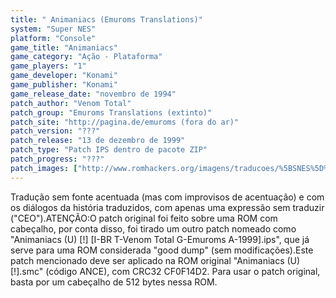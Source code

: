 ```yaml
---
title: " Animaniacs (Emuroms Translations)"
system: "Super NES"
platform: "Console"
game_title: "Animaniacs"
game_category: "Ação - Plataforma"
game_players: "1"
game_developer: "Konami"
game_publisher: "Konami"
game_release_date: "novembro de 1994"
patch_author: "Venom Total"
patch_group: "Emuroms Translations (extinto)"
patch_site: "http://pagina.de/emuroms (fora do ar)"
patch_version: "???"
patch_release: "13 de dezembro de 1999"
patch_type: "Patch IPS dentro de pacote ZIP"
patch_progress: "???"
patch_images: ["http://www.romhackers.org/imagens/traducoes/%5BSNES%5D%20Animaniacs%20-%20Emuroms%20-%201.png","http://www.romhackers.org/imagens/traducoes/%5BSNES%5D%20Animaniacs%20-%20Emuroms%20-%202.png","http://www.romhackers.org/imagens/traducoes/%5BSNES%5D%20Animaniacs%20-%20Emuroms%20-%203.png"]
---
```

Tradução sem fonte acentuada (mas com improvisos de acentuação) e com os diálogos da história traduzidos, com apenas uma expressão sem traduzir ("CEO").ATENÇÃO:O patch original foi feito sobre uma ROM com cabeçalho, por conta disso, foi tirado um outro patch nomeado como "Animaniacs (U) [!] [I-BR T-Venom Total G-Emuroms A-1999].ips", que já serve para uma ROM considerada "good dump" (sem modificações).Este patch mencionado deve ser aplicado na ROM original "Animaniacs (U) [!].smc" (código ANCE), com CRC32 CF0F14D2. Para usar o patch original, basta por um cabeçalho de 512 bytes nessa ROM.